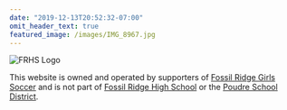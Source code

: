```yaml
---
date: "2019-12-13T20:52:32-07:00"
omit_header_text: true
featured_image: /images/IMG_8967.jpg
---
```


![FRHS Logo](/images/FRHS_Soccer_Fangs_Ball.png)

This website is owned and operated by supporters of [Fossil Ridge Girls Soccer]
and is not part of [Fossil Ridge High School] or the [Poudre School District].

[Fossil Ridge High School]: https://frh.psdschools.org/
[Fossil Ridge Girls Soccer]: https://frh.psdschools.org/node/1722
[Poudre School District]: https://www.psdschools.org/
